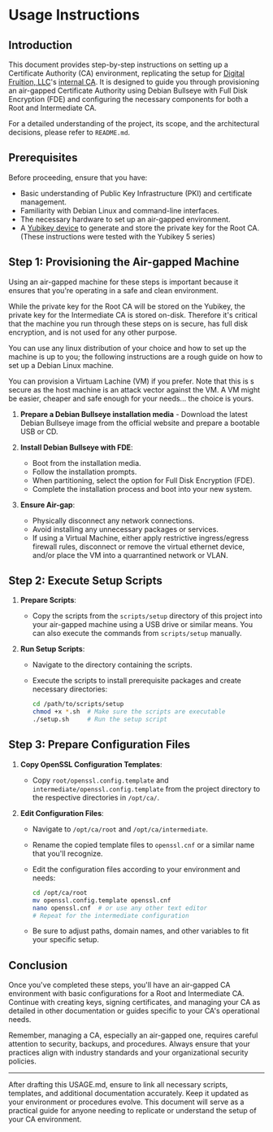 # Usage Instructions

## Introduction

This document provides step-by-step instructions on setting up a Certificate Authority (CA) environment,
replicating the setup for [Digital Fruition, LLC](https://www.digitalfruition.com/)'s [internal CA](https://ca.digitalfruition.com/).
It is designed to guide you through provisioning an air-gapped Certificate Authority using Debian 
Bullseye with Full Disk Encryption (FDE) and configuring the necessary components for both a Root and 
Intermediate CA.

For a detailed understanding of the project, its scope, and the architectural decisions, please refer to `README.md`.

## Prerequisites

Before proceeding, ensure that you have:

- Basic understanding of Public Key Infrastructure (PKI) and certificate management.
- Familiarity with Debian Linux and command-line interfaces.
- The necessary hardware to set up an air-gapped environment.
- A [Yubikey device](https://www.yubico.com/products/) to generate and store the private key for the Root CA.
  (These instructions were tested with the Yubikey 5 series)

## Step 1: Provisioning the Air-gapped Machine

Using an air-gapped machine for these steps is important because it ensures that you're operating in a safe and clean environment.

While the private key for the Root CA will be stored on the Yubikey, the private key for the 
Intermediate CA is stored on-disk. Therefore it's critical that the machine you run through 
these steps on is secure, has full disk encryption, and is not used for any other purpose.

You can use any linux distribution of your choice and how to set up the machine is up to you;
the following instructions are a rough guide on how to set up a Debian Linux machine.

You can provision a Virtuam Lachine (VM) if you prefer. Note that this is s secure as the host
machine is an attack vector against the VM. A VM might be easier, cheaper and safe enough for
your needs... the choice is yours.

1. **Prepare a Debian Bullseye installation media** - Download the latest Debian Bullseye image from the official website and prepare a bootable USB or CD.

2. **Install Debian Bullseye with FDE**:
   - Boot from the installation media.
   - Follow the installation prompts.
   - When partitioning, select the option for Full Disk Encryption (FDE).
   - Complete the installation process and boot into your new system.

3. **Ensure Air-gap**:
   - Physically disconnect any network connections.
   - Avoid installing any unnecessary packages or services.
   - If using a Virtual Machine, either apply restrictive ingress/egress firewall rules,
     disconnect or remove the virtual ethernet device, and/or place the VM into a
     quarrantined network or VLAN.

## Step 2: Execute Setup Scripts

1. **Prepare Scripts**:
   - Copy the scripts from the `scripts/setup` directory of this project into your air-gapped machine using a USB drive or similar means.
     You can also execute the commands from `scripts/setup` manually.

2. **Run Setup Scripts**:
   - Navigate to the directory containing the scripts.
   - Execute the scripts to install prerequisite packages and create necessary directories:

     ```bash
     cd /path/to/scripts/setup
     chmod +x *.sh  # Make sure the scripts are executable
     ./setup.sh     # Run the setup script
     ```

## Step 3: Prepare Configuration Files

1. **Copy OpenSSL Configuration Templates**:
   - Copy `root/openssl.config.template` and `intermediate/openssl.config.template` from the project directory to the respective directories in `/opt/ca/`.

2. **Edit Configuration Files**:
   - Navigate to `/opt/ca/root` and `/opt/ca/intermediate`.
   - Rename the copied template files to `openssl.cnf` or a similar name that you'll recognize.
   - Edit the configuration files according to your environment and needs:

     ```bash
     cd /opt/ca/root
     mv openssl.config.template openssl.cnf
     nano openssl.cnf  # or use any other text editor
     # Repeat for the intermediate configuration
     ```

   - Be sure to adjust paths, domain names, and other variables to fit your specific setup.

## Conclusion

Once you've completed these steps, you'll have an air-gapped CA environment with basic configurations for a Root and Intermediate CA. Continue with creating keys, signing certificates, and managing your CA as detailed in other documentation or guides specific to your CA's operational needs.

Remember, managing a CA, especially an air-gapped one, requires careful attention to security, backups, and procedures. Always ensure that your practices align with industry standards and your organizational security policies.

---

After drafting this USAGE.md, ensure to link all necessary scripts, templates, and additional documentation accurately. Keep it updated as your environment or procedures evolve. This document will serve as a practical guide for anyone needing to replicate or understand the setup of your CA environment.